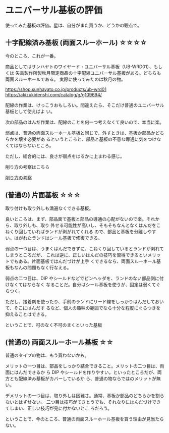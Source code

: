 # ユニバーサル基板の評価

使ってみた基板の評価。星は、自分がまた買うか、どうかの観点で。

## 十字配線済み基板 (両面スルーホール) ☆☆☆☆

今のところ、これが一番。

商品としてはサンハヤトのワイヤード・ユニバーサル基板（UB-WRD01）、もしくは
矢島製作所製秋月限定商品の十字配線ユニバーサル基板がある。どちらも両面スルーホールである。
実際に使ってみたのは秋月の物。

https://shop.sunhayato.co.jp/products/ub-wrd01
https://akizukidenshi.com/catalog/g/g109694/

配線の作業は、けっこうおもしろい。間違えたら、そこだけ普通のユニバーサル基板として使えばよ
い。

次の部品のはんだ作業は、配線のことを何一つ考えなくて良いので、本当に楽。

弱点は、普通の両面スルーホール基板と同じで、外すときは、基板か部品かどちらかを壊す必要があ
るというところと、部品と基板の不意な導通に気をつけなくてはならないところ。

ただし、総合的には、良さが弱点をはるかに上まわる感じ。

削り方の考察はこちら

[削り方の考察](./十字配線基板の削り方.md)

## (普通の) 片面基板 ☆☆☆

取り付けも取り外しも満遍なくできる基板。

良いところは、まず、部品面で基板と部品の導通の心配がないので楽。それから、取り外しも、取り
外せる可能性が高いし、そもそもなんとなくはんだをこねくり回していればランドが剥がれてくれる
ので、部品と基板を分離しやすい。はがれたランドはシール基板で修復できる。

弱点の一つ目は、うまくはんだできずに、こねくり回しているとランドが剥れてしまうところだが、
これは逆に、正しいはんだの技巧を習得できるといメリットでもある。片面基板ではんだづけが上手
くできるなら、両面スルーホール基板もなんの問題もなく行なえる。

弱点の二つ目は、DIP やシールドなどでピンヘッダを、ランドのない部品側に付けなくてはならなく
なることだ。自分はシール基板を使うが、固定は弱くてぐらつく。

ただし、接着剤を使ったり、手前のランドにリード線をしっかりはんだしておいて、そこにはんだす
るなど、個人の趣味の範囲でなら十分な程度にぐらつきを抑えることはできる。

ということで、可のなく不可のまくといった基板

## (普通の) 両面スルーホール基板 ☆☆ 

普通のタイプの物は、もう買わないかも。

メリットの一つ目は、部品をしっかり結合できること。メリットの二つ目は、両面にはんだできるか
ら DIP やシールドを作りやすい。といったところだが、両方とも配線済み基板がカバーしているか
ら、普通の物ならではのメリットが無い。

デメリットの一つ目は、取り外しは困難さ。通常、基板か部品のどちらかを割らないとはずせない。
二つ目は技巧がてきとうでも、それなりにはんだづけできてしまい、正しい技巧が見に付かないとこ
ろだろう。

ということで、今のところ、普通の両面スルーホール基板を買う理由が見当たらない。
